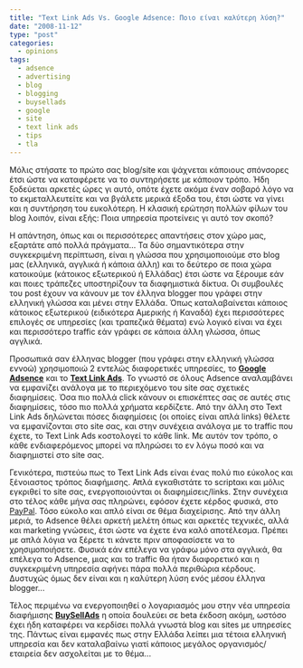 ```yaml
---
title: "Text Link Ads Vs. Google Adsence: Ποιο είναι καλύτερη λύση?"
date: "2008-11-12"
type: "post"
categories:
  - opinions
tags:
  - adsence
  - advertising
  - blog
  - blogging
  - buysellads
  - google
  - site
  - text link ads
  - tips
  - tla
---
```


Μόλις στήσατε το πρώτο σας blog/site και ψάχνεται κάποιους σπόνσορες έτσι ώστε να καταφέρετε να το συντηρήσετε με κάποιον τρόπο. Ήδη ξοδεύεται αρκετές ώρες γι αυτό, οπότε έχετε ακόμα έναν σοβαρό λόγο να το εκμεταλλευτείτε και να βγάλετε μερικά έξοδα του, έτσι ώστε να γίνει και η συντήρηση του ευκολότερη. Η κλασική ερώτηση πολλών φίλων του blog λοιπόν, είναι εξής: Ποια υπηρεσία προτείνεις γι αυτό τον σκοπό?

Η απάντηση, όπως και οι περισσότερες απαντήσεις στον χώρο μας, εξαρτάτε από πολλά πράγματα... Τα δύο σημαντικότερα στην συγκεκριμένη περίπτωση, είναι η γλώσσα που χρησιμοποιούμε στο blog μας (ελληνικά, αγγλικά ή κάποια άλλη) και το δεύτερο σε ποια χώρα κατοικούμε (κάτοικος εξωτερικού ή Ελλάδας) έτσι ώστε να ξέρουμε εάν και ποιες τράπεζες υποστηρίζουν τα διαφημιστικά δίκτυα. Οι συμβουλές του post έχουν να κάνουν με τον έλληνα blogger που γράφει στην ελληνική γλώσσα και μένει στην Ελλάδα. Όπως καταλαβαίνεται κάποιος κάτοικος εξωτερικού (ειδικότερα Αμερικής ή Καναδά) έχει περισσότερες επιλογές σε υπηρεσίες (και τραπεζικά θέματα) ενώ λογικό είναι να έχει και περισσότερο traffic εάν γράφει σε κάποια άλλη γλώσσα, όπως αγγλικά.

Προσωπικά σαν έλληνας blogger (που γράφει στην ελληνική γλώσσα εννοώ) χρησιμοποιώ 2 εντελώς διαφορετικές υπηρεσίες, το [**Google Adsence**](http://www.google.com/adsense/ "Google Adsense") και το [**Text Link Ads**](http://www.text-link-ads.com/ "Text Link Ads"). Το γνωστό σε όλους Adsence αναλαμβάνει να εμφανίζει ανάλογα με το περιεχόμενο του site σας σχετικές διαφημίσεις. Όσα πιο πολλά click κάνουν οι επισκέπτες σας σε αυτές στις διαφημίσεις, τόσο πιο πολλά χρήματα κερδίζετε. Από την άλλη στο Text Link Ads δηλώνεται πόσες διαφημίσεις (οι οποίες είναι απλά links) θέλετε να εμφανίζονται στο site σας, και στην συνέχεια ανάλογα με το traffic που έχετε, το Text Link Ads κοστολογεί το κάθε link. Με αυτόν τον τρόπο, ο κάθε ενδιαφερόμενος μπορεί να πληρώσει το εν λόγω ποσό και να διαφημιστεί στο site σας.

Γενικότερα, πιστεύω πως το Text Link Ads είναι ένας πολύ πιο εύκολος και ξένοιαστος τρόπος διαφήμισης. Απλά εγκαθιστάτε το scriptακι και μόλις εγκριθεί το site σας, ενεργοποιούνται οι διαφημίσεις/links. Στην συνέχεια στο τέλος κάθε μήνα σας πληρώνει, εφόσον έχετε κέρδος φυσικά, στο [PayPal](http://www.paypal.com "PayPal service"). Τόσο εύκολο και απλό είναι σε θέμα διαχείρισης. Από την άλλη μεριά, το Adsence θέλει αρκετή μελέτη όπως και αρκετές τεχνικές, αλλά και marketing γνώσεις, έτσι ώστε να έχετε ένα καλό αποτέλεσμα. Πρέπει με απλά λόγια να ξέρετε τι κάνετε πριν αποφασίσετε να το χρησιμοποιήσετε. Φυσικά εάν επέλεγα να γράφω μόνο στα αγγλικά, θα επέλεγα το Adsence, μιας και το traffic θα ήταν διαφορετικό και η συγκεκριμένη υπηρεσία αφήνει πάρα πολλά περιθώρια κέρδους. Δυστυχώς όμως δεν είναι και η καλύτερη λύση ενός μέσου έλληνα blogger...

Τέλος περιμένω να ενεργοποιηθεί ο λογαριασμός μου στην νέα υπηρεσία διαφήμισης [**BuySellAds**](http://buysellads.com/ "BuySellAds") η οποία δουλεύει σε beta έκδοση ακόμη, ωστόσο έχει ήδη καταφέρει να κερδίσει πολλά γνωστά blog και sites με υπηρεσίες της. Πάντως είναι εμφανές πως στην Ελλάδα λείπει μια τέτοια ελληνική υπηρεσία και δεν καταλαβαίνω γιατί κάποιος μεγάλος οργανισμός/εταιρεία δεν ασχολείται με το θέμα...
